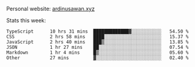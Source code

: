 Personal website: [ardinusawan.xyz](https://ardinusawan.xyz)

Stats this week:
<!--START_SECTION:waka-->

```text
TypeScript      10 hrs 31 mins  █████████████▓░░░░░░░░░░░   54.50 %
CSS             2 hrs 58 mins   ████░░░░░░░░░░░░░░░░░░░░░   15.37 %
JavaScript      2 hrs 40 mins   ███▒░░░░░░░░░░░░░░░░░░░░░   13.85 %
JSON            1 hr 27 mins    ██░░░░░░░░░░░░░░░░░░░░░░░   07.54 %
Markdown        1 hr 4 mins     █▒░░░░░░░░░░░░░░░░░░░░░░░   05.60 %
Other           27 mins         ▓░░░░░░░░░░░░░░░░░░░░░░░░   02.40 %
```

<!--END_SECTION:waka-->
